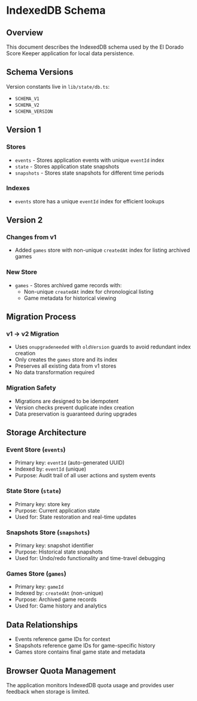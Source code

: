 # IndexedDB Schema

## Overview

This document describes the IndexedDB schema used by the El Dorado Score Keeper application for local data persistence.

## Schema Versions

Version constants live in `lib/state/db.ts`:

- `SCHEMA_V1`
- `SCHEMA_V2`
- `SCHEMA_VERSION`

## Version 1

### Stores

- `events` - Stores application events with unique `eventId` index
- `state` - Stores application state snapshots
- `snapshots` - Stores state snapshots for different time periods

### Indexes

- `events` store has a unique `eventId` index for efficient lookups

## Version 2

### Changes from v1

- Added `games` store with non-unique `createdAt` index for listing archived games

### New Store

- `games` - Stores archived game records with:
  - Non-unique `createdAt` index for chronological listing
  - Game metadata for historical viewing

## Migration Process

### v1 → v2 Migration

- Uses `onupgradeneeded` with `oldVersion` guards to avoid redundant index creation
- Only creates the `games` store and its index
- Preserves all existing data from v1 stores
- No data transformation required

### Migration Safety

- Migrations are designed to be idempotent
- Version checks prevent duplicate index creation
- Data preservation is guaranteed during upgrades

## Storage Architecture

### Event Store (`events`)

- Primary key: `eventId` (auto-generated UUID)
- Indexed by: `eventId` (unique)
- Purpose: Audit trail of all user actions and system events

### State Store (`state`)

- Primary key: store key
- Purpose: Current application state
- Used for: State restoration and real-time updates

### Snapshots Store (`snapshots`)

- Primary key: snapshot identifier
- Purpose: Historical state snapshots
- Used for: Undo/redo functionality and time-travel debugging

### Games Store (`games`)

- Primary key: `gameId`
- Indexed by: `createdAt` (non-unique)
- Purpose: Archived game records
- Used for: Game history and analytics

## Data Relationships

- Events reference game IDs for context
- Snapshots reference game IDs for game-specific history
- Games store contains final game state and metadata

## Browser Quota Management

The application monitors IndexedDB quota usage and provides user feedback when storage is limited.
